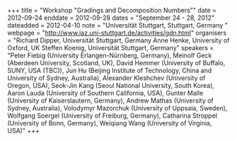 +++
title = "Workshop "Gradings and Decomposition Numbers""
date = 2012-09-24
enddate = 2012-09-28
dates = "September 24 - 28, 2012"
dateadded = 2012-04-10
note = "Universität Stuttgart, Stuttgart, Germany "
webpage = "http://www.iaz.uni-stuttgart.de/activities/gdn.html"
organisers = "Richard Dipper, Universität Stuttgart, Germany
Anne Henke, University of Oxford, UK
Steffen Koenig, Universität Stuttgart, Germany"
speakers = "Peter Fiebig (University Erlangen-Nürnberg, Germany), Meinolf Geck (Aberdeen University, Scotland, UK), David Hemmer (University of Buffalo, SUNY, USA (TBC)), Jun Hu (Beijing Institute of Technology, China and University of Sydney, Australia), Alexander Kleshchev (University of Oregon, USA), Seok-Jin Kang (Seoul National University, South Korea), Aaron Lauda (University of Southern California, USA), Gunter Malle (University of Kaiserslautern, Germany),
Andrew Mathas (University of Sydney, Australia), Volodymyr Mazorchuk (University of Uppsala, Sweden), Wolfgang Soergel (University of Freiburg, Germany), Catharina Stroppel (University of Bonn, Germany), Weiqiang Wang (University of Virginia, USA)"
+++
